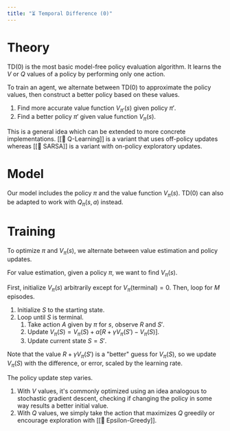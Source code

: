 ```yaml
---
title: "⏳ Temporal Difference (0)"
---
```

# Theory
TD(0) is the most basic model-free policy evaluation algorithm. It learns the $V$ or $Q$ values of a policy by performing only one action.

To train an agent, we alternate between TD(0) to approximate the policy values, then construct a better policy based on these values.
1. Find more accurate value function $V_{\pi'}(s)$ given policy $\pi'$.
2. Find a better policy $\pi'$ given value function $V_{\pi}(s)$.

This is a general idea which can be extended to more concrete implementations. [[🔭 Q-Learning]] is a variant that uses off-policy updates whereas [[🧭 SARSA]] is a variant with on-policy exploratory updates.

# Model
Our model includes the policy $\pi$ and the value function $V_{\pi}(s)$. TD(0) can also be adapted to work with $Q_\pi(s, a)$ instead.

# Training
To optimize $\pi$ and $V_{\pi}(s)$, we alternate between value estimation and policy updates.

For value estimation, given a policy $\pi$, we want to find $V_{\pi}(s)$.

First, initialize $V_{\pi}(s)$ arbitrarily except for $V_{\pi}(\text{terminal}) = 0$. Then, loop for $M$ episodes.
1. Initialize $S$ to the starting state.
2. Loop until $S$ is terminal.
	1. Take action $A$ given by $\pi$ for $s$, observe $R$ and $S'$.
	2. Update $V_{\pi}(S) = V_{\pi}(S) + \alpha[R + \gamma V_{\pi}(S') - V_{\pi}(S)]$.
	3. Update current state $S = S'$.

Note that the value $R + \gamma V_{\pi}(S')$ is a "better" guess for $V_{\pi}(S)$, so we update $V_{\pi}(S)$ with the difference, or error, scaled by the learning rate.

The policy update step varies.
1. With $V$ values, it's commonly optimized using an idea analogous to stochastic gradient descent, checking if changing the policy in some way results a better initial value.
2. With $Q$ values, we simply take the action that maximizes $Q$ greedily or encourage exploration with [[🧧 Epsilon-Greedy]].